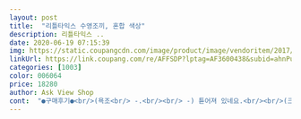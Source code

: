 ```yaml
---
layout: post 
title:  "리틀타익스 수영조끼, 혼합 색상" 
description: 리틀타익스 ..
date: 2020-06-19 07:15:39 
img: https://static.coupangcdn.com/image/product/image/vendoritem/2017/08/08/3149781728/3bb78e1b-e8bc-45dd-8971-0b67cec909f6.jpg 
linkUrl: https://link.coupang.com/re/AFFSDP?lptag=AF3600438&subid=ahnPublicAsk&pageKey=22565957&itemId=87658702&vendorItemId=3149781728&traceid=V0-113-e424a41edb42cf3f 
categories: [1003] 
color: 006064 
price: 18280 
author: Ask View Shop 
cont:  "●구매후기●<br/>(욕조<br/> -.<br/><br/> -) 튿어져 있네요.<br/><br/>(크지 않아요)<br/>+추가후기)  물놀이 갈 때 딱 2번 사용했는데 가슴쪽에 리틀타익스 있는데 들리더니 떨어져버렸어요;;<br/>20키로를 하기엔 조금 어중간 할 것 같아서 조금 오래 입히잔 생각으로 고민끝에 30키로 짜리를 구입했어요.<br/><br/>23년은 입겠어요<br/>4살 15키로.<br/> 6살 17키로 둘다 큰사이즈 착용하였습니다.<br/><br/>5살아인데 혼자 입고 벗고 잘 하더라오요.<br/><br/>건조시에는 지퍼열고 낱장으로 널어두고 말려야할 것 같네요.<br/><br/>그런 번거롬 빼곤 다 좋네요.<br/><br/>그리고 아랫부분에 지퍼가 열려서 안에 들어있는게 나올 뻔 했네요<br/>너무 조으네요.<br/><br/>누워서 물 위에 둥둥 뜨는 게 재미있는지 제법 잘 놀았네요<br/>두개중 하나는 불량을 받은건지 물 속에서 한번 입었는데<br/>둘째꺼는 다른 곳에서 더 작은 사이즈로 리틀타익스꺼 샀는데 그건 멀쩡해요.<br/> 이거 정품... <br/>.<br/>.<br/> 맞나요? <br/>뒤통수 부분을 지지해주는 부분은 카라티마냥 뒤로 젖혀지기도 했어요.<br/> 그래서 꼭 세워서 받쳐줘야 할 땐 세워서 받쳐줬어요<br/>물놀이 갈 때마다 빌리는 것 보다 사놓고 쓰니 좋네요<br/>물에 들어가서도 둥둥 잘 뜨구요<br/>배송은 두말할꺼 없이 빠르고<br/>본 상품 25킬로 35킬로까지 가능<br/>사진에 보면 저희 큰 아들 스펙이 나와있어요<br/>사진엔 둘째가 30키로를 착용한 사진입니다.<br/><br/>사진엔 허리부분을 많이 조였는데 그러니 배가 아프다해서 실제론 저렇게 많이 조이진 않았구요 둘째는 아직 어려서 많이 조여져야해서 둘짼 20키로가 잘 맞았어요.<br/><br/>사타구니쪽으로 묶어서 고정하는 끈은 물놀이를 즐기다보면 살짝 느슨해져요.<br/> 그래서 다시 조여주고 조여줬어요.<br/> 제가 잘 못한건지... <br/>.<br/>ㅋㅋㅋ 근데 너무 세게 조이면 엉덩이에 끼여서 또 불편해하고... <br/> 그래서 안해주면 조끼가 약간 어깨위로 붕 떠요 ㅋㅋㅋ 그래서 약간은 느슨하게 엉낌없이 고정해주고 늘어나면 다시 살짝 조여주고 반복했어요 ㅋㅋㅋ<br/>아래 스폰지 있는 부분의 지퍼를 뒤늦게 열어보니 사진처럼 얇은 스폰지가 등판4장.<br/> 앞판 각 5장씩 들어있는데 그 사이사이 물기가 남아 있어요.<br/><br/>아래쪽 지퍼가 세군데 있는데 스티로폼 그런게 있어서 사용하고 나면 다 빼서 말려줘야해요.<br/><br/>안그럼 곰팡이 생길듯??<br/>얇은 스티로폼 45개정도 겹친거라 금방 마르긴 해요.<br/><br/>울 딸램 우연히 접한 수영조끼 넘 조아해서 하나 구입했어요.<br/><br/>적당히 맞네요.<br/><br/>젖어서 말린다고 햇빛에 하루 두었는데,<br/>편하다고 해요.<br/><br/>허리부분의 밸트를 조여서 사용하니 괜찮았어요<br/>현재 몸무게 22킬로.<br/><br/>" 
---
```

